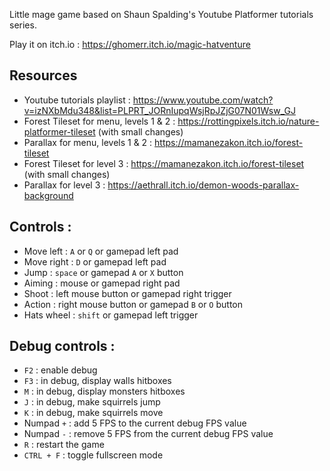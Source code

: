 Little mage game based on Shaun Spalding's Youtube Platformer tutorials series.

Play it on itch.io : https://ghomerr.itch.io/magic-hatventure

## Resources
* Youtube tutorials playlist : https://www.youtube.com/watch?v=izNXbMdu348&list=PLPRT_JORnIupqWsjRpJZjG07N01Wsw_GJ
* Forest Tileset for menu, levels 1 & 2 : https://rottingpixels.itch.io/nature-platformer-tileset (with small changes)
* Parallax for menu, levels 1 & 2 : https://mamanezakon.itch.io/forest-tileset
* Forest Tileset for level 3 : https://mamanezakon.itch.io/forest-tileset (with small changes)
* Parallax for level 3 : https://aethrall.itch.io/demon-woods-parallax-background

## Controls :
* Move left : `A` or `Q` or gamepad left pad
* Move right : `D` or gamepad left pad
* Jump : `space` or gamepad `A` or `X` button
* Aiming : mouse or gamepad right pad
* Shoot : left mouse button or gamepad right trigger
* Action : right mouse button or gamepad `B` or `O` button
* Hats wheel : `shift`  or gamepad left trigger

## Debug controls :
* `F2` : enable debug
* `F3` : in debug, display walls hitboxes
* `M` : in debug, display monsters hitboxes
* `J` : in debug, make squirrels jump
* `K` : in debug, make squirrels move
* Numpad `+` : add 5 FPS to the current debug FPS value
* Numpad `-` : remove 5 FPS from the current debug FPS value
* `R` : restart the game
* `CTRL + F` : toggle fullscreen mode
